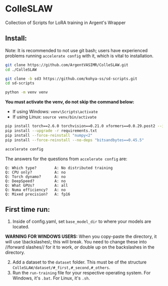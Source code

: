 # ColleSLAW
Collection of Scripts for LoRA training in Argent's Wrapper

## Install:
Note: It is recommended to not use git bash; users have experienced problems running `accelerate config` with it, which is vital to installation.
```bash
git clone https://github.com/ArgentVASIMR/ColleSLAW.git
cd ./ColleSLAW

git clone -b sd3 https://github.com/kohya-ss/sd-scripts.git
cd sd-scripts

python -m venv venv
```
**You must activate the venv, do not skip the command below:**
- If using Windows: `venv\Scripts\activate`
- If using Linux: `source venv/bin/activate`
```bash
pip install torch==2.6.0 torchvision==0.21.0 xformers==0.0.29.post2 --index-url https://download.pytorch.org/whl/cu124
pip install --upgrade -r requirements.txt
pip install --force-reinstall "numpy<2"
pip install --force-reinstall --no-deps "bitsandbytes==0.45.5"

accelerate config
```
The answers for the questions from `accelerate config` are:
```
Q: Which type?        A: No distributed training
Q: CPU only?          A: no
Q: Torch dynamo?      A: no
Q: DeepSpeed?         A: no
Q: What GPUs?         A: all
Q: Numa efficiency?   A: no
Q: Mixed precision?   A: fp16
```

## First time run:
1. Inside of config.yaml, set `base_model_dir` to where your models are located.

**WARNING FOR WINDOWS USERS:** When you copy-paste the directory, it will use \\backslashes\\; this will break. You need to change these into //forward slashes// for it to work, *or* double up on the backslashes in the directory.

2. Add a dataset to the `dataset` folder. This must be of the structure `ColleSLAW/dataset/#_first,#_second,#_others`.
3. Run the `run-training` file for your respective operating system. For Windows, it's `.bat`. For Linux, it's `.sh`.
